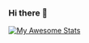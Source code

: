 ### Hi there 👋
[![My Awesome Stats](https://awesome-github-stats.azurewebsites.net/user-stats/apewantstoliveforever?cardType=level&theme=dark&preferLogin=true&Ring=DD2727&Text=DD2727&Border=DD2727)](https://git.io/awesome-stats-card)
<!--
**apewantstoliveforever/apewantstoliveforever** is a ✨ _special_ ✨ repository because its `README.md` (this file) appears on your GitHub profile.

Here are some ideas to get you started:

- 🔭 I’m currently working on ...
- 🌱 I’m currently learning ...
- 👯 I’m looking to collaborate on ...
- 🤔 I’m looking for help with ...
- 💬 Ask me about ...
- 📫 How to reach me: ...
- 😄 Pronouns: ...
- ⚡ Fun fact: ...
-->
